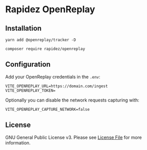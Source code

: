 # Rapidez OpenReplay

## Installation

```
yarn add @openreplay/tracker -D
```

```
composer require rapidez/openreplay
```

## Configuration

Add your OpenReplay credentials in the `.env`:

```
VITE_OPENREPLAY_URL=https://domain.com/ingest
VITE_OPENREPLAY_TOKEN=
```

Optionally you can disable the network requests capturing with:
```
VITE_OPENREPLAY_CAPTURE_NETWORK=false
```

## License

GNU General Public License v3. Please see [License File](LICENSE) for more information.
